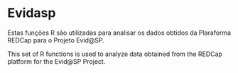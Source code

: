 # Evidasp 

Estas funções R são utilizadas para analisar os dados obtidos da Plaraforma REDCap para o Projeto Evid@SP.

This set of R functions is used to analyze data obtained from the REDCap platform for the Evid@SP Project.
